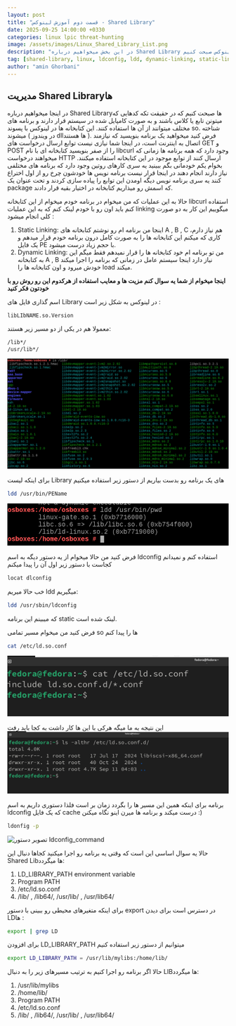 ```yaml
---
layout: post
title: "قسمت دوم آموزش لینوکس - Shared Library"
date: 2025-09-25 14:00:00 +0330
categories: linux lpic threat-hunting
image: /assets/images/Linux_Shared_Library_List.png
description: "در این بخش میخواهیم درباره Shared Library ها در لینوکس صبحت کنیم"
tag: [shared-library, linux, ldconfig, ldd, dynamic-linking, static-linking]
author: "amin Ghorbani"
---
```


## مدیریت Shared Libraryها

در اینجا میخواهیم درباره Shared Libraryها صبحت کنیم که در حقیقت تکه کدهایی که میتونن تابع یا کلاس باشند و به صورت کامپایل شده در سیستم قرار دارند و برنامه های مختلف میتوانند از آن ها استفاده کنند. این کتابخانه ها در لینوکس با پسوند so. شناخته میشوند ( در ویندوز dllها هستند ).
فرض کنید میخواهید یک برنامه بنویسید که نیازمند اتصال به اینترنت است، در اینجا شما نیازی نیست توابع ارسال درخواست های GET و POST را از صفر بنویسید کتابخانه ای با نام libcurl وجود دارد که همه برنامه ها زمانی که میخواهند درخواست HTTP ارسال کنند از توابع موجود در این کتابخانه استفاده میکنند.
بخوام یکم خودمانی بگم ببینید یه سری کارهای روتین وجود دارد که برنامه های مختلفی نیاز دارند انجام دهند در اینجا قرار نیست برنامه نویس ها خودشون چرخ رو از اول اختراع کنند یه سری برنامه نویس دیگه اومدن این توابع را پیاده سازی کردند و تحت عنوان یک package که اسمش رو میذاریم کتابخانه در اختیار بقیه قرار دادند.

حالا به این عملیات که من میخوام در برنامه خودم میخوام از این کتابخانه libcurl استفاده کنم باید اون رو با خودم لینک کنم که به این عملیات linking میگوییم این کار به دو صورت کلی انجام میشود :
1. Static Linking:
   اینجا من برنامه ام رو نوشتم کتابخانه های A , B , C هم نیاز دارم، کاری که میکنم این کتابخانه ها را به صورت کامل درون برنامه خودم قرار میدهم و یک فایل PE با حجم زیاد درست میشود.
2. Dynamic Linking:
   من تو برنامه ام خود کتابخانه ها را قرار نمیدهم فقط میگم این به کتابخانه A , B نیاز دارد اینجا سیستم عامل در زمانی که برنامه را اجرا میکند خودش میرود و اون کتابخانه ها را load میکند.

**اینجا میخوام از شما یه سوال کنم مزیت ها و معایب استفاده از هرکدوم این رو روش رو با خودتون فکر کنید**

اسم گذاری فایل های Library در لینوکس به شکل زیر است :
```bash
libLIbNAME.so.Version
```
معمولا هم در یکی از دو مسیر زیر هستند:

```
/lib*/
/usr/lib*/
```                                                                                                         
![تصویر دستور Linux_Shared_Library_List](/assets/images/Linux_Shared_Library_List.png)

برای اینکه لیست Library های یک برنامه رو بدست بیاریم از دستور زیر استفاده میکنیم

```bash
ldd /usr/bin/PEName
```
![تصویر دستور ldd_command](/assets/images/ldd_command.png)

فرض کنید من حالا میخوام از یه دستور دیگه به اسم ldconfig استفاده کنم و نمیدانم کجاست با دستور زیر اول آن را پیدا میکنم

```bash
locat dlconfig
```

خب حالا میریم ldd میگیریم:
```bash
ldd /usr/sbin/ldconfig
```

که میبینم این برنامه static لینک شده است.

فرض کنید من میخوام مسیر تمامی so ها را پیدا کنم

```bash
cat /etc/ld.so.conf
```
![تصویر دستور ldconfig](/assets/images/ld_config.png)

این نتیجه به ما میگه هرکی با این ها کار داشت به کجا باید رفت 
![تصویر دستور ldconfig](/assets/images/ldConf.png)

برنامه برای اینکه همین این مسیر ها را بگردد زمان بر است فلذا دستوری داریم به اسم ldconfig که یک فایل cache درست میکند و برنامه ها میرن اینو نگاه میکنن :)

```bash
ldonfig -p
```
![تصویر دستور ldconfig_command](/assets/images/ldCldconfig_commandonf.png)

حالا یه سوال اساسی این است که وقتی یه برنامه رو اجرا میکنید کجاها دنبال این Shared Libها میگردد:
1. LD_LIBRARY_PATH environment variable
2. Program PATH
3. /etc/ld.so.conf
4. /lib/ , /lib64/, /usr/lib/ , /usr/lib64/

برای اینکه متغیرهای محیطی رو ببینی با دستور export در دسترس است برای دیدن LDها :

```bash
export | grep LD
```

برای افزودن LD_LIBRARY_PATH میتوانیم از دستور زیر استفاده کنیم

```bash
export LD_LIBRARY_PATH = /usr/lib/mylibs:/home/lib/
```
حالا اگر برنامه رو اجرا کنیم به ترتیب مسیرهای زیر را به دنبال LIBها میگردد:
1. /usr/lib/mylibs
2. /home/lib/
3. Program PATH
4. /etc/ld.so.conf
5. /lib/ , /lib64/, /usr/lib/ , /usr/lib64/

